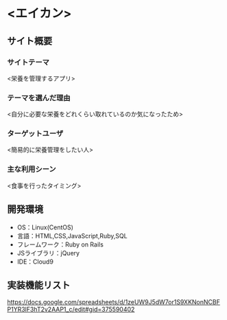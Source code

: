 # <エイカン>

## サイト概要
### サイトテーマ
<栄養を管理するアプリ>

### テーマを選んだ理由
<自分に必要な栄養をどれくらい取れているのか気になったため>

### ターゲットユーザ
<簡易的に栄養管理をしたい人>

### 主な利用シーン
<食事を行ったタイミング>

## 開発環境
- OS：Linux(CentOS)
- 言語：HTML,CSS,JavaScript,Ruby,SQL
- フレームワーク：Ruby on Rails
- JSライブラリ：jQuery
- IDE：Cloud9

## 実装機能リスト
https://docs.google.com/spreadsheets/d/1zeUW9J5dW7or1S9XKNonNCBFP1YR3lF3hT2v2AAP1_c/edit#gid=375590402
